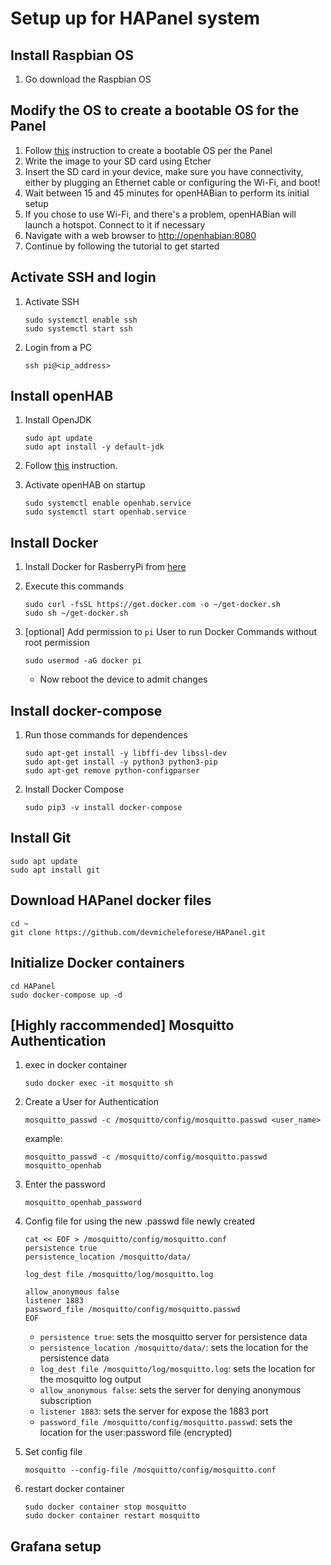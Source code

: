 # Setup up for HAPanel system

## Install Raspbian OS

1. Go download the Raspbian OS

## Modify the OS to create a bootable OS for the Panel

1. Follow [this](https://www.acmesystems.it/CM3-PANEL-7-BASIC_microsd) instruction to create a bootable OS per the Panel
2. Write the image to your SD card using Etcher
3. Insert the SD card in your device, make sure you have connectivity, either by plugging an Ethernet cable or configuring the Wi-Fi, and boot!
4. Wait between 15 and 45 minutes for openHABian to perform its initial setup
5. If you chose to use Wi-Fi, and there's a problem, openHABian will launch a hotspot. Connect to it if necessary
6. Navigate with a web browser to [http://openhabian:8080](http://openhabian:8080)
7. Continue by following the tutorial to get started

## Activate SSH and login

1. Activate SSH

   ```terminal
   sudo systemctl enable ssh
   sudo systemctl start ssh
   ```

2. Login from a PC

   ```terminal
   ssh pi@<ip_address>
   ```

## Install openHAB

1. Install OpenJDK

   ```terminal
   sudo apt update
   sudo apt install -y default-jdk
   ```

2. Follow [this](https://www.openhab.org/download/) instruction.
3. Activate openHAB on startup

   ```terminal
   sudo systemctl enable openhab.service
   sudo systemctl start openhab.service
   ```

## Install Docker

1. Install Docker for RasberryPi from [here](https://docs.docker.com/engine/install/debian/#install-using-the-convenience-script)
2. Execute this commands

   ```terminal
   sudo curl -fsSL https://get.docker.com -o ~/get-docker.sh
   sudo sh ~/get-docker.sh
   ```

3. [optional] Add permission to `pi` User to run Docker Commands without root permission

   ```terminal
   sudo usermod -aG docker pi
   ```

   - Now reboot the device to admit changes

## Install docker-compose

1. Run those commands for dependences

   ```terminal
   sudo apt-get install -y libffi-dev libssl-dev
   sudo apt-get install -y python3 python3-pip
   sudo apt-get remove python-configparser
   ```

2. Install Docker Compose

   ```terminal
   sudo pip3 -v install docker-compose
   ```

## Install Git

```terminal
sudo apt update
sudo apt install git
```

## Download HAPanel docker files

```terminal
cd ~
git clone https://github.com/devmicheleforese/HAPanel.git
```

## Initialize Docker containers

```terminal
cd HAPanel
sudo docker-compose up -d
```

## [Highly raccommended] Mosquitto Authentication

1. exec in docker container

   ```terminal
   sudo docker exec -it mosquitto sh
   ```

2. Create a User for Authentication

   ```terminal
   mosquitto_passwd -c /mosquitto/config/mosquitto.passwd <user_name>
   ```

   example:

   ```terminal
   mosquitto_passwd -c /mosquitto/config/mosquitto.passwd mosquitto_openhab
   ```

3. Enter the password

   ```terminal
   mosquitto_openhab_password
   ```

4. Config file for using the new .passwd file newly created

   ```terminal
   cat << EOF > /mosquitto/config/mosquitto.conf
   persistence true
   persistence_location /mosquitto/data/

   log_dest file /mosquitto/log/mosquitto.log

   allow_anonymous false
   listener 1883
   password_file /mosquitto/config/mosquitto.passwd
   EOF
   ```

   - `persistence true`: sets the mosquitto server for persistence data
   - `persistence_location /mosquitto/data/`: sets the location for the persistence data
   - `log_dest file /mosquitto/log/mosquitto.log`: sets the location for the mosquitto log output
   - `allow_anonymous false`: sets the server for denying anonymous subscription
   - `listener 1883`: sets the server for expose the 1883 port
   - `password_file /mosquitto/config/mosquitto.passwd`: sets the location for the user:password file (encrypted)

5. Set config file

   ```terminal
   mosquitto --config-file /mosquitto/config/mosquitto.conf
   ```

6. restart docker container

   ```terminal
   sudo docker container stop mosquitto
   sudo docker container restart mosquitto
   ```

## Grafana setup
